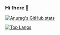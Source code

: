 ### Hi there 👋

[![Anurag's GitHub stats](https://github-readme-stats.vercel.app/api?username=DevilTears&theme=merko&show_icons=true)](https://github.com/anuraghazra/github-readme-stats)

[![Top Langs](https://github-readme-stats.vercel.app/api/top-langs/?username=DevilTears&layout=compact)](https://github.com/anuraghazra/github-readme-stats)
